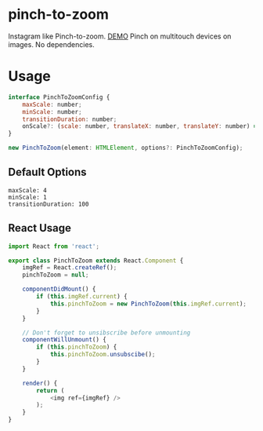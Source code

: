 # pinch-to-zoom
Instagram like Pinch-to-zoom.
[DEMO](https://vkrbt.github.io/pinch-to-zoom/demo/) Pinch on multitouch devices on images.
No dependencies.

# Usage
```js
interface PinchToZoomConfig {
    maxScale: number;
    minScale: number;
    transitionDuration: number;
    onScale?: (scale: number, translateX: number, translateY: number) => any;
}

new PinchToZoom(element: HTMLElement, options?: PinchToZoomConfig);
```

## Default Options
```
maxScale: 4
minScale: 1
transitionDuration: 100
```

## React Usage
```js
import React from 'react';

export class PinchToZoom extends React.Component {
    imgRef = React.createRef();
    pinchToZoom = null;

    componentDidMount() {
        if (this.imgRef.current) {
            this.pinchToZoom = new PinchToZoom(this.imgRef.current);
        }
    }

    // Don't forget to unsibscribe before unmounting
    componentWillUnmount() {
        if (this.pinchToZoom) {
            this.pinchToZoom.unsubscibe();
        }
    }

    render() {
        return (
            <img ref={imgRef} />
        );
    }
}

```